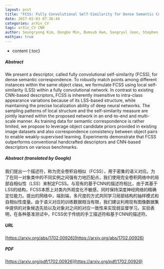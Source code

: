 ```yaml
---
layout: post
title: "FCSS: Fully Convolutional Self-Similarity for Dense Semantic Correspondence"
date: 2017-02-03 07:36:44
categories: arXiv_CV
tags: arXiv_CV CNN
author: Seungryong Kim, Dongbo Min, Bumsub Ham, Sangryul Jeon, Stephen Lin, Kwanghoon Sohn
mathjax: true
---
```


* content
{:toc}

##### Abstract
We present a descriptor, called fully convolutional self-similarity (FCSS), for dense semantic correspondence. To robustly match points among different instances within the same object class, we formulate FCSS using local self-similarity (LSS) within a fully convolutional network. In contrast to existing CNN-based descriptors, FCSS is inherently insensitive to intra-class appearance variations because of its LSS-based structure, while maintaining the precise localization ability of deep neural networks. The sampling patterns of local structure and the self-similarity measure are jointly learned within the proposed network in an end-to-end and multi-scale manner. As training data for semantic correspondence is rather limited, we propose to leverage object candidate priors provided in existing image datasets and also correspondence consistency between object pairs to enable weakly-supervised learning. Experiments demonstrate that FCSS outperforms conventional handcrafted descriptors and CNN-based descriptors on various benchmarks.

##### Abstract (translated by Google)
我们提出一个描述符，称为完全卷积自相似（FCSS），用于密集的语义对应。为了在同一对象类中的不同实例之间强有力地匹配点，我们使用完全卷积网络中的局部自相似性（LSS）来制定FCSS。与现有的基于CNN的描述符相比，由于其基于LSS的结构，FCSS本质上对类内外观变化不敏感，同时保持深度神经网络的精确定位能力。提出的网络中，端到端，多尺度的方式共同学习局部结构的抽样模式和自相似性度量。由于语义对应的训练数据相当有限，我们建议利用现有图像数据集中提供的对象候选先验以及对象对之间的对应一致性来实现弱监督学习。实验表明，在各种基准测试中，FCSS优于传统的手工描述符和基于CNN的描述符。

##### URL
[https://arxiv.org/abs/1702.00926](https://arxiv.org/abs/1702.00926)

##### PDF
[https://arxiv.org/pdf/1702.00926](https://arxiv.org/pdf/1702.00926)


